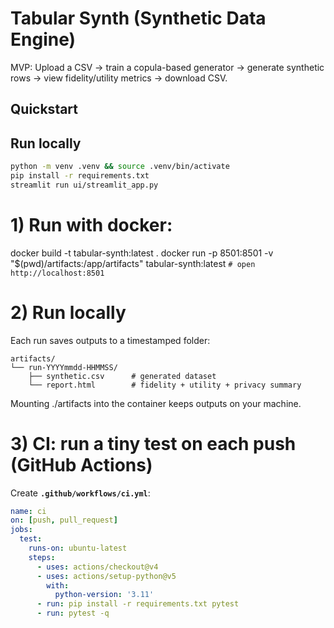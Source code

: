 # Tabular Synth (Synthetic Data Engine)

MVP: Upload a CSV → train a copula-based generator → generate synthetic rows → view fidelity/utility metrics → download CSV.

## Quickstart

## Run locally
```bash
python -m venv .venv && source .venv/bin/activate
pip install -r requirements.txt
streamlit run ui/streamlit_app.py
```

# 1) Run with docker:
docker build -t tabular-synth:latest .
docker run -p 8501:8501 -v "$(pwd)/artifacts:/app/artifacts" tabular-synth:latest
```# open http://localhost:8501```

# 2) Run locally
Each run saves outputs to a timestamped folder:
```
artifacts/
└── run-YYYYmmdd-HHMMSS/
    ├── synthetic.csv      # generated dataset
    └── report.html        # fidelity + utility + privacy summary

```
Mounting ./artifacts into the container keeps outputs on your machine.


# 3) CI: run a tiny test on each push (GitHub Actions)

Create **`.github/workflows/ci.yml`**:

```yaml
name: ci
on: [push, pull_request]
jobs:
  test:
    runs-on: ubuntu-latest
    steps:
      - uses: actions/checkout@v4
      - uses: actions/setup-python@v5
        with:
          python-version: '3.11'
      - run: pip install -r requirements.txt pytest
      - run: pytest -q
```